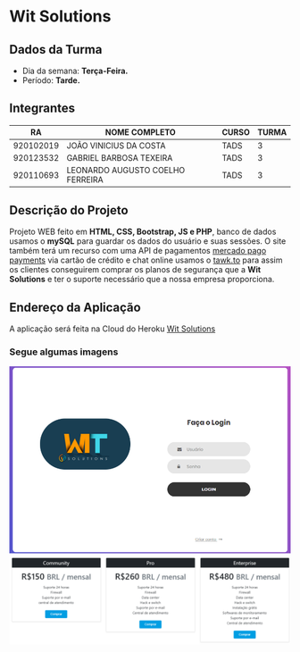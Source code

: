 # **Wit Solutions**

## Dados da Turma
* Dia da semana: **Terça-Feira.**
* Período: **Tarde.**

## Integrantes
| RA   | NOME COMPLETO | CURSO | TURMA |
|------|---------------|-------|-------|
| 920102019 | JOÃO VINICIUS DA COSTA  | TADS | 3    |
| 920123532 | GABRIEL BARBOSA TEXEIRA | TADS | 3    |
| 920110693 | LEONARDO AUGUSTO COELHO FERREIRA  | TADS | 3    |

## Descrição do Projeto
Projeto WEB feito em **HTML, CSS, Bootstrap, JS e PHP**, banco de dados usamos o **mySQL** para guardar os dados do usuário e suas sessões. O site também terá um recurso com uma API de pagamentos [mercado pago payments](https://www.mercadopago.com.br/developers/pt/guides) via cartão de crédito e chat online usamos o [tawk.to](http://tawk.to/) para assim os clientes conseguirem comprar os planos de segurança que a **Wit Solutions** e ter o suporte necessário que a nossa empresa proporciona.

## Endereço da Aplicação
A aplicação será feita na Cloud do Heroku [Wit Solutions](https://wit-solutions.herokuapp.com/)

### Segue algumas imagens

![](login.png)
![](planos.png)
